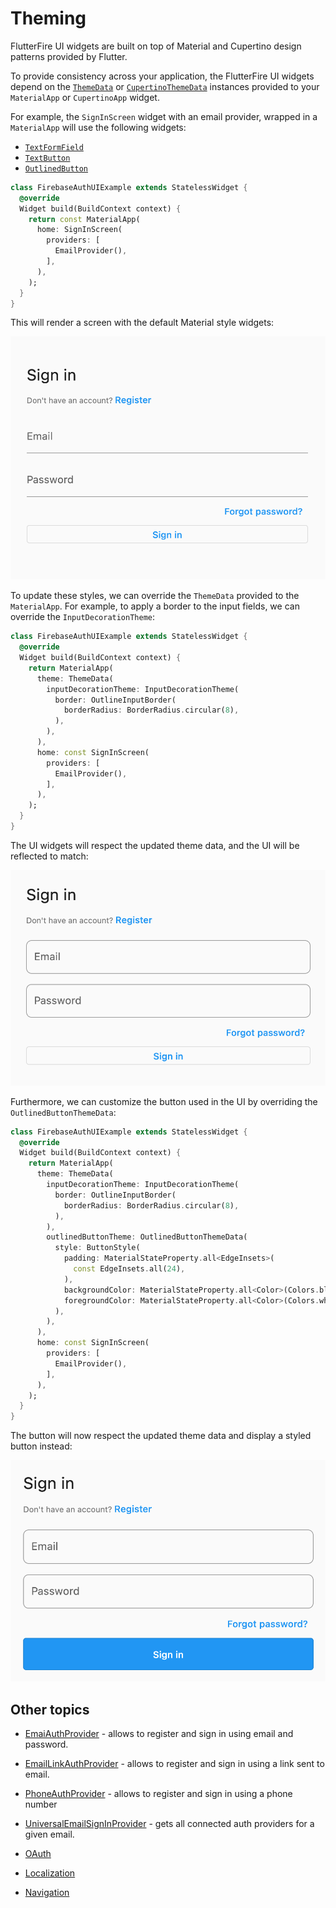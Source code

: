 # Theming

FlutterFire UI widgets are built on top of Material and Cupertino design patterns provided by Flutter.

To provide consistency across your application, the FlutterFire UI widgets depend on the [`ThemeData`](https://api.flutter.dev/flutter/material/ThemeData-class.html)
or [`CupertinoThemeData`](https://api.flutter.dev/flutter/cupertino/CupertinoThemeData-class.html) instances provided to your `MaterialApp` or `CupertinoApp` widget.

For example, the `SignInScreen` widget with an email provider, wrapped in a `MaterialApp` will use the following widgets:

- [`TextFormField`](https://api.flutter.dev/flutter/material/TextFormField-class.html)
- [`TextButton`](https://api.flutter.dev/flutter/material/TextButton-class.html)
- [`OutlinedButton`](https://api.flutter.dev/flutter/material/OutlinedButton-class.html)

```dart
class FirebaseAuthUIExample extends StatelessWidget {
  @override
  Widget build(BuildContext context) {
    return const MaterialApp(
      home: SignInScreen(
        providers: [
          EmailProvider(),
        ],
      ),
    );
  }
}
```

This will render a screen with the default Material style widgets:

![FlutterFire UI Auth Theming - default email form style](../images/ui-auth-theming-default.png)

To update these styles, we can override the `ThemeData` provided to the `MaterialApp`. For example, to apply a border to the input fields,
we can override the `InputDecorationTheme`:

```dart
class FirebaseAuthUIExample extends StatelessWidget {
  @override
  Widget build(BuildContext context) {
    return MaterialApp(
      theme: ThemeData(
        inputDecorationTheme: InputDecorationTheme(
          border: OutlineInputBorder(
            borderRadius: BorderRadius.circular(8),
          ),
        ),
      ),
      home: const SignInScreen(
        providers: [
          EmailProvider(),
        ],
      ),
    );
  }
}
```

The UI widgets will respect the updated theme data, and the UI will be reflected to match:

![FlutterFire UI Auth Theming - email form outline border](../images/ui-auth-theming-outline-border.png)

Furthermore, we can customize the button used in the UI by overriding the `OutlinedButtonThemeData`:

```dart
class FirebaseAuthUIExample extends StatelessWidget {
  @override
  Widget build(BuildContext context) {
    return MaterialApp(
      theme: ThemeData(
        inputDecorationTheme: InputDecorationTheme(
          border: OutlineInputBorder(
            borderRadius: BorderRadius.circular(8),
          ),
        ),
        outlinedButtonTheme: OutlinedButtonThemeData(
          style: ButtonStyle(
            padding: MaterialStateProperty.all<EdgeInsets>(
              const EdgeInsets.all(24),
            ),
            backgroundColor: MaterialStateProperty.all<Color>(Colors.blue),
            foregroundColor: MaterialStateProperty.all<Color>(Colors.white),
          ),
        ),
      ),
      home: const SignInScreen(
        providers: [
          EmailProvider(),
        ],
      ),
    );
  }
}
```

The button will now respect the updated theme data and display a styled button instead:

![FlutterFire UI Auth Theming - email form custom button style](../images/ui-auth-theming-button.png)

## Other topics

- [EmaiAuthProvider](./auth/providers/email.md) - allows to register and sign in using email and password.
- [EmailLinkAuthProvider](./auth/providers/email-link.md) - allows to register and sign in using a link sent to email.
- [PhoneAuthProvider](./auth/providers/phone.md) - allows to register and sign in using a phone number
- [UniversalEmailSignInProvider](./auth/providers/universal-email-sign-in.md) - gets all connected auth providers for a given email.
- [OAuth](./providers/oauth.md)

- [Localization](./auth/localization.md)
- [Navigation](./auth/navigation.md)
